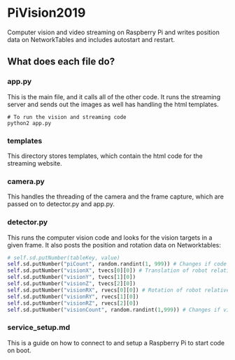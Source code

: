 # PiVision2019
Computer vision and video streaming on Raspberry Pi and writes position data on NetworkTables and includes autostart and restart.

## What does each file do?
### app.py
This is the main file, and it calls all of the other code. It runs the streaming server and sends out the images as well has handling the html templates.
```
# To run the vision and streaming code
python2 app.py
```
### templates
This directory stores templates, which contain the html code for the streaming website.
### camera.py
This handles the threading of the camera and the frame capture, which are passed on to detector.py and app.py.
### detector.py
This runs the computer vision code and looks for the vision targets in a given frame. It also posts the position and rotation data on Networktables:
```python
# self.sd.putNumber(tableKey, value)
self.sd.putNumber("piCount", random.randint(1, 999)) # Changes if code is running
self.sd.putNumber("visionX", tvecs[0][0]) # Translation of robot relative to target
self.sd.putNumber("visionY", tvecs[1][0])
self.sd.putNumber("visionZ", tvecs[2][0])
self.sd.putNumber("visionRX", rvecs[0][0]) # Rotation of robot relative to target
self.sd.putNumber("visionRY", rvecs[1][0])
self.sd.putNumber("visionRZ", rvecs[2][0])
self.sd.putNumber("visionCount", random.randint(1,999)) # Changes if vision detects a target
```
### service_setup.md
This is a guide on how to connect to and setup a Raspberry Pi to start code on boot.
